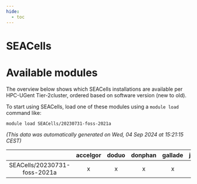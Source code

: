 ```yaml
---
hide:
  - toc
---
```


SEACells
========

# Available modules


The overview below shows which SEACells installations are available per HPC-UGent Tier-2cluster, ordered based on software version (new to old).

To start using SEACells, load one of these modules using a `module load` command like:

```shell
module load SEACells/20230731-foss-2021a
```

*(This data was automatically generated on Wed, 04 Sep 2024 at 15:21:15 CEST)*  

| |accelgor|doduo|donphan|gallade|joltik|shinx|skitty|
| :---: | :---: | :---: | :---: | :---: | :---: | :---: | :---: |
|SEACells/20230731-foss-2021a|x|x|x|x|x|-|x|
